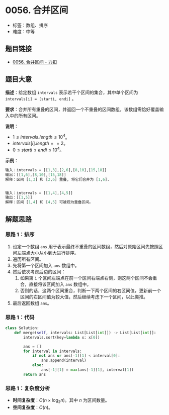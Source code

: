 # 0056. 合并区间

- 标签：数组、排序
- 难度：中等

## 题目链接

- [0056. 合并区间 - 力扣](https://leetcode.cn/problems/merge-intervals/)

## 题目大意

**描述**：给定数组 `intervals` 表示若干个区间的集合，其中单个区间为 `intervals[i] = [starti, endi]` 。

**要求**：合并所有重叠的区间，并返回一个不重叠的区间数组，该数组需恰好覆盖输入中的所有区间。

**说明**：

- $1 \le intervals.length \le 10^4$。
- $intervals[i].length == 2$。
- $0 \le starti \le endi \le 10^4$。

**示例**：

```python
输入：intervals = [[1,3],[2,6],[8,10],[15,18]]
输出：[[1,6],[8,10],[15,18]]
解释：区间 [1,3] 和 [2,6] 重叠, 将它们合并为 [1,6].


输入：intervals = [[1,4],[4,5]]
输出：[[1,5]]
解释：区间 [1,4] 和 [4,5] 可被视为重叠区间。
```

## 解题思路

### 思路 1：排序

1. 设定一个数组 `ans` 用于表示最终不重叠的区间数组，然后对原始区间先按照区间左端点大小从小到大进行排序。
2. 遍历所有区间。
3. 先将第一个区间加入 `ans` 数组中。
4. 然后依次考虑后边的区间：
   1. 如果第 `i` 个区间左端点在前一个区间右端点右侧，则这两个区间不会重合，直接将该区间加入 `ans` 数组中。
   2. 否则的话，这两个区间重合，判断一下两个区间的右区间值，更新前一个区间的右区间值为较大值，然后继续考虑下一个区间，以此类推。
5. 最后返回数组 `ans`。

### 思路 1：代码

```python
class Solution:
    def merge(self, intervals: List[List[int]]) -> List[List[int]]:
        intervals.sort(key=lambda x: x[0])

        ans = []
        for interval in intervals:
            if not ans or ans[-1][1] < interval[0]:
                ans.append(interval)
            else:
                ans[-1][1] = max(ans[-1][1], interval[1])
        return ans
```

### 思路 1：复杂度分析

- **时间复杂度**：$O(n \times \log_2 n)$。其中 $n$ 为区间数量。
- **空间复杂度**：$O(n)$。

